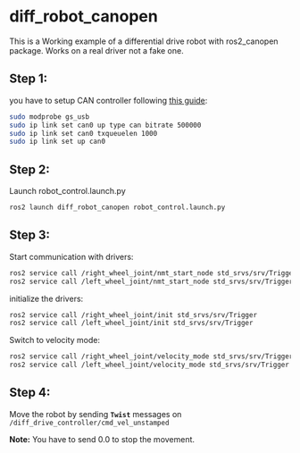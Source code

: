 # diff_robot_canopen

This is a Working example of a differential drive robot with ros2_canopen package.
Works on a real driver not a fake one.

## Step 1:

you have to setup CAN controller following [this guide](https://ros-industrial.github.io/ros2_canopen/manual/rolling/quickstart/operation.html):

```bash
sudo modprobe gs_usb
sudo ip link set can0 up type can bitrate 500000
sudo ip link set can0 txqueuelen 1000
sudo ip link set up can0
```

## Step 2:

Launch robot_control.launch.py

```bash
ros2 launch diff_robot_canopen robot_control.launch.py 
```

## Step 3:

Start communication with drivers:

```bash
ros2 service call /right_wheel_joint/nmt_start_node std_srvs/srv/Trigger 
ros2 service call /left_wheel_joint/nmt_start_node std_srvs/srv/Trigger 
```

initialize the drivers:

```bash
ros2 service call /right_wheel_joint/init std_srvs/srv/Trigger
ros2 service call /left_wheel_joint/init std_srvs/srv/Trigger
```

Switch to velocity mode:

```bash
ros2 service call /right_wheel_joint/velocity_mode std_srvs/srv/Trigger 
ros2 service call /left_wheel_joint/velocity_mode std_srvs/srv/Trigger 
```

## Step 4:

Move the robot by sending **`Twist`** messages on `/diff_drive_controller/cmd_vel_unstamped` 

**Note:** You have to send 0.0 to stop the movement.